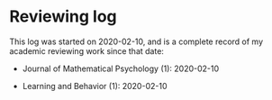 # Reviewing log

This log was started on 2020-02-10, and is a complete record of my academic reviewing work since that date:

- Journal of Mathematical Psychology (1): 2020-02-10

- Learning and Behavior (1): 2020-02-10


